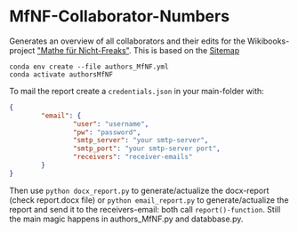 # MfNF-Collaborator-Numbers
Generates an overview of all collaborators and their edits for the Wikibooks-project ["Mathe für Nicht-Freaks"](https://de.wikibooks.org/wiki/Mathe_f%C3%BCr_Nicht-Freaks). This is based on the [Sitemap](https://de.wikibooks.org/w/index.php?title=Mathe_f%C3%BCr_Nicht-Freaks:_Sitemap)

```
conda env create --file authors_MfNF.yml
conda activate authorsMfNF
```

To mail the report create a `credentials.json` in your main-folder with:

```json
{
        "email": {
                "user": "username",
                "pw": "password",
                "smtp_server": "your smtp-server",
                "smtp_port": "your smtp-server port",
                "receivers": "receiver-emails"
        }
}
```

Then use `python docx_report.py` to generate/actualize the docx-report (check report.docx file) or `python email_report.py` to generate/actualize the report and send it to the receivers-email: both call `report()-function`. Still the main magic happens in authors_MfNF.py and databbase.py.
